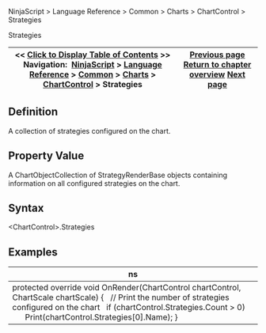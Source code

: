 ﻿


NinjaScript \> Language Reference \> Common \> Charts \> ChartControl \> Strategies






















Strategies







| \<\< [Click to Display Table of Contents](chartcontrol_strategies.md) \>\> **Navigation:**     [NinjaScript](ninjascript.md) \> [Language Reference](language_reference_wip.md) \> [Common](common.md) \> [Charts](chart.md) \> [ChartControl](chartcontrol.md) \> Strategies | [Previous page](slotspainted.md) [Return to chapter overview](chartcontrol.md) [Next page](timepainted.md) |
| --- | --- |











## Definition


A collection of strategies configured on the chart.


## 


## Property Value


A ChartObjectCollection of StrategyRenderBase objects containing information on all configured strategies on the chart.


## 


## Syntax


\<ChartControl\>.Strategies


## 


## Examples




| ns |
| --- |
| protected override void OnRender(ChartControl chartControl, ChartScale chartScale) {    // Print the number of strategies configured on the chart    if (chartControl.Strategies.Count \> 0)             Print(chartControl.Strategies\[0].Name); } |









